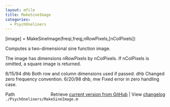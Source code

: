 ```yaml
---
layout: mfile
title: MakeSineImage
categories:
  - PsychOneliners
---
```


 \[image\] = MakeSineImage\(freqi,freqj,nRowPixels,\[nColPixels\]\)

 Computes a two\-dimensional sine function image.

 The image has dimensions nRowPixels by nColPixels.
 If nColPixels is omitted, a square image is returned.

 8/15/94        dhb     Both row and column dimensions used if passed.
                dhb     Changed zero frequency convention.
 6/20/98       dhb, mw Fixed error in zero handling case.


<div class="code_header" style="text-align:right;">
  <span style="float:left;">Path&nbsp;&nbsp;</span> <span class="counter">Retrieve <a href=
  "https://raw.github.com/Psychtoolbox-3/Psychtoolbox-3/beta/./PsychOneliners/MakeSineImage.m">current version from GitHub</a> | View <a href=
  "https://github.com/Psychtoolbox-3/Psychtoolbox-3/commits/beta/./PsychOneliners/MakeSineImage.m">changelog</a></span>
</div>
<div class="code">
  <code>./PsychOneliners/MakeSineImage.m</code>
</div>

